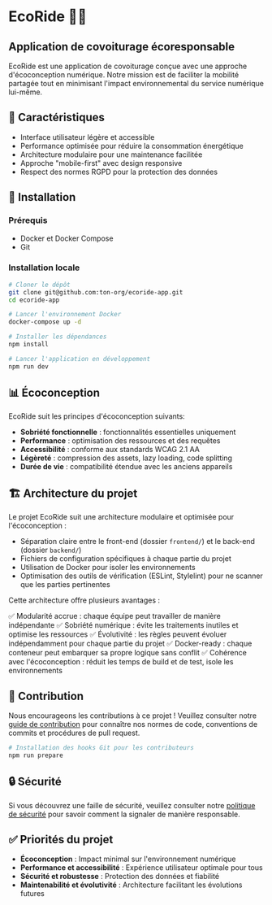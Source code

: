 # EcoRide 🚗🌱

## Application de covoiturage écoresponsable

EcoRide est une application de covoiturage conçue avec une approche d'écoconception numérique. Notre mission est de faciliter la mobilité partagée tout en minimisant l'impact environnemental du service numérique lui-même.

## 🌟 Caractéristiques

- Interface utilisateur légère et accessible
- Performance optimisée pour réduire la consommation énergétique
- Architecture modulaire pour une maintenance facilitée
- Approche "mobile-first" avec design responsive
- Respect des normes RGPD pour la protection des données

## 🔧 Installation

### Prérequis
- Docker et Docker Compose
- Git

### Installation locale

```bash
# Cloner le dépôt
git clone git@github.com:ton-org/ecoride-app.git
cd ecoride-app

# Lancer l'environnement Docker
docker-compose up -d

# Installer les dépendances
npm install

# Lancer l'application en développement
npm run dev
```

## 📊 Écoconception

EcoRide suit les principes d'écoconception suivants:

- **Sobriété fonctionnelle** : fonctionnalités essentielles uniquement
- **Performance** : optimisation des ressources et des requêtes
- **Accessibilité** : conforme aux standards WCAG 2.1 AA
- **Légèreté** : compression des assets, lazy loading, code splitting
- **Durée de vie** : compatibilité étendue avec les anciens appareils

## 🏗️ Architecture du projet

Le projet EcoRide suit une architecture modulaire et optimisée pour l'écoconception :

- Séparation claire entre le front-end (dossier `frontend/`) et le back-end (dossier `backend/`)
- Fichiers de configuration spécifiques à chaque partie du projet
- Utilisation de Docker pour isoler les environnements
- Optimisation des outils de vérification (ESLint, Stylelint) pour ne scanner que les parties pertinentes

Cette architecture offre plusieurs avantages :

✅ Modularité accrue : chaque équipe peut travailler de manière indépendante
✅ Sobriété numérique : évite les traitements inutiles et optimise les ressources
✅ Évolutivité : les règles peuvent évoluer indépendamment pour chaque partie du projet
✅ Docker-ready : chaque conteneur peut embarquer sa propre logique sans conflit
✅ Cohérence avec l'écoconception : réduit les temps de build et de test, isole les environnements

## 👥 Contribution

Nous encourageons les contributions à ce projet ! Veuillez consulter notre [guide de contribution](CONTRIBUTING.md) pour connaître nos normes de code, conventions de commits et procédures de pull request.

```bash
# Installation des hooks Git pour les contributeurs
npm run prepare
```

## 🔒 Sécurité

Si vous découvrez une faille de sécurité, veuillez consulter notre [politique de sécurité](SECURITY.md) pour savoir comment la signaler de manière responsable.

## ✅ Priorités du projet

- **Écoconception** : Impact minimal sur l'environnement numérique
- **Performance et accessibilité** : Expérience utilisateur optimale pour tous
- **Sécurité et robustesse** : Protection des données et fiabilité
- **Maintenabilité et évolutivité** : Architecture facilitant les évolutions futures
